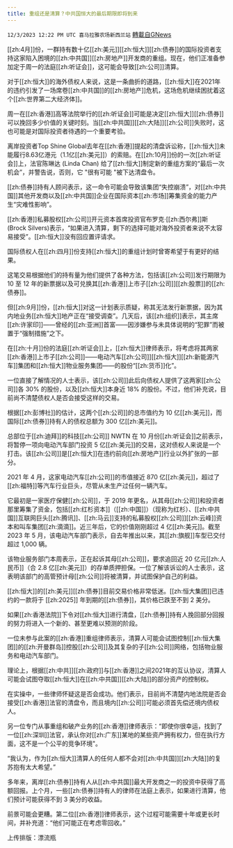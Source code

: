 ```yaml
---
title: 重组还是清算？中共国恒大的最后期限即将到来
---
```

`12/3/2023 12:22 PM UTC 喜马拉雅农场新西兰站` [轉載自GNews](https://gnews.org/articles/2065983)

[[zh:4月]]份，一群持有数十亿[[zh:美元]][[zh:恒大]][[zh:债券]]的国际投资者支持这家陷入困境的[[zh:中共国]][[zh:房地产]]开发商的重组。现在，他们正准备参加定于周一的法庭[[zh:听证会]]，这可能会导致[[zh:公司]]清算。

对于[[zh:恒大]]的海外债权人来说，这是一条曲折的道路，[[zh:恒大]]在2021年的违约引发了一场席卷[[zh:中共国]]的[[zh:房地产]]危机，这场危机继续困扰着这个[[zh:世界第二大经济体]]。

周一在[[zh:香港]]高等法院举行的[[zh:听证会]]可能是决定[[zh:恒大]][[zh:债券]]可以挽回多少价值的关键时刻。当[[zh:中共国]][[zh:大陆]][[zh:公司]]失败时，这也可能是对国际投资者待遇的一个重要考验。

离岸投资者Top Shine Global去年在[[zh:香港]]提起的清盘诉讼称，[[zh:恒大]]未能履行8.63亿港元（1.1亿[[zh:美元]]）的索赔。在[[zh:10月]]份的一次[[zh:听证会]]上，法官陈琳达 (Linda Chan) 给了[[zh:恒大]]制定新的重组方案的“最后一次机会”，并警告说，否则，它 "很有可能 "被下达清盘令。

[[zh:债券]]持有人顾问表示，这一命令可能会导致该集团“失控崩溃”，对[[zh:中共国]]其他开发商以及[[zh:中共国]]企业在国际资本[[zh:市场]]筹集资金的能力产生“灾难性影响”。

[[zh:香港]]私募股权[[zh:公司]]开元资本首席投资官布罗克·[[zh:西尔弗]]斯(Brock Silvers)表示，“如果进入清算，剩下的选择可能对海外投资者来说不太容易接受”。[[zh:恒大]]没有回应置评请求。

国际债权人在[[zh:四月]]份支持[[zh:恒大]]的重组计划时曾寄希望于有更好的结果。

这笔交易根据他们的持有量为他们提供了各种方法，包括该[[zh:公司]]发行期限为 10 至 12 年的新票据以及可兑换其[[zh:香港]]上市子[[zh:公司]][[zh:股票]]的[[zh:债券]]。

但[[zh:9月]]份，[[zh:恒大]]对这一计划表示质疑，称其无法发行新票据，因为其内地业务[[zh:恒大]]地产正在“接受调查”。几天后，该[[zh:组织]]表示，其主席[[zh:许家印]]——曾经的[[zh:亚洲]]首富——因涉嫌参与未具体说明的“犯罪”而被置于“强制措施”之下。

在[[zh:十月]]份的法庭[[zh:听证会]]上，[[zh:恒大]]律师表示，将考虑将其两家[[zh:香港]]上市子[[zh:公司]]——电动汽车[[zh:公司]][[zh:恒大]][[zh:新能源汽车]]集团和[[zh:恒大]]物业服务集团——的股份“[[zh:货币]]化”。

一位直接了解情况的人士表示，该[[zh:公司]]此后向债权人提供了这两家[[zh:公司]]各 30% 的股份，以及[[zh:恒大]]本身近 18% 的股份。不过，他们补充说，目前尚不清楚债权人是否会接受这样的交易。

根据[[zh:彭博社]]的估计，这两个[[zh:公司]]的总市值约为 10 亿[[zh:美元]]，而国际[[zh:债券]]持有人的债权总额为 300 亿[[zh:美元]]。

总部位于[[zh:迪拜]]的科技[[zh:公司]] NWTN 在 10 月份[[zh:听证会]]之前表示，将暂停一项向电动汽车部门投资 5 亿[[zh:美元]]的交易，这对债权人来说是一个打击。该[[zh:公司]]是[[zh:恒大]]在违约前向[[zh:房地产]]行业以外扩张的一部分。

2021 年 4 月，这家电动汽车[[zh:公司]]的市值接近 870 亿[[zh:美元]]，超过了[[zh:福特]]等汽车行业巨头，尽管从未生产过任何一辆汽车。

它最初是一家医疗保健[[zh:公司]]，于 2019 年更名，从其母[[zh:公司]]和投资者那里筹集了资金，包括[[zh:红杉资本]]（[[zh:中国]]）（现称为红杉）、[[zh:中共国]]互联网巨头[[zh:腾讯]]、[[zh:马云]]支持的私募股权[[zh:公司]][[zh:云峰]]资本和叫车集团[[zh:滴滴]]。近三年后，它的价值刚刚超过 4 亿[[zh:美元]]。截至 2023 年 5 月，该电动汽车部门表示，自去年推出以来，其[[zh:旗舰]]车型已交付超过 1,000 辆。

该物业服务部门本周表示，正在起诉其母[[zh:公司]]，要求追回近 20 亿元[[zh:人民币]]（合 2.8 亿[[zh:美元]]）的存单质押担保。一位了解该诉讼的人士表示，这表明该部门的高管预计母[[zh:公司]]将被清算，并试图保护自己的利益。

[[zh:恒大]]的[[zh:美元]][[zh:债券]]目前交易价格非常低迷。[[zh:恒大集团]]已违约的一款将于 [[zh:2025]] 年到期的[[zh:债券]]，其价格已跌至不到 2 美分。

如果[[zh:香港法院]]下令对[[zh:恒大]]进行清盘，[[zh:债券]]持有人挽回部分回报的努力将进入一个新的、甚至更难以预测的阶段。

一位未参与此案的[[zh:香港]]重组律师表示，清算人可能会试图控制[[zh:恒大集团]]的[[zh:开曼群岛]]控股[[zh:公司]]及其复杂的子[[zh:公司]]网络，包括物业服务和电动汽车部门。

理论上，根据[[zh:中共]][[zh:政府]]与[[zh:香港]]之间2021年的互认协议，清算人可能会试图夺取[[zh:恒大]]在[[zh:中共国]][[zh:大陆]]的部分资产的控制权。

在实操中，一些律师怀疑这是否会成功。他们表示，目前尚不清楚内地法院是否会接受[[zh:香港]]法官的清盘令，而且境内[[zh:公司]]可能必须首先偿还境内债权人。

另一位专门从事重组和破产业务的[[zh:香港]]律师表示：“即使你很幸运，找到了一位[[zh:深圳]]法官，承认你对[[zh:广东]]某地的某些资产拥有权力，但在执行方面，这不是一个公平的竞争环境"。

“我认为，作为[[zh:恒大]]清算人的任何人都不会对[[zh:中共国]][[zh:大陆]]的复苏抱有太大希望。”

多年来，离岸[[zh:债券]]持有人从[[zh:中共国]]最大开发商之一的投资中获得了高额回报。上个月，一些[[zh:债券]]持有人的律师在法庭上表示，如果进行清算，他们预计可能获得不到 3 美分的收益。

前景可能会更糟。第二位[[zh:香港]]律师表示，这个过程可能需要十年或更长时间，并补充道：“他们可能正在考虑零回收。”

上传排版：漂流瓶
